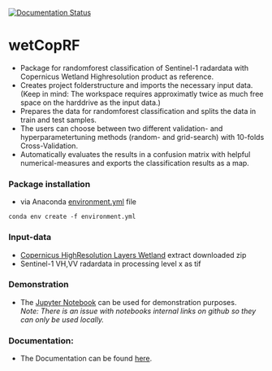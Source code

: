 [![Documentation Status](https://readthedocs.org/projects/wetcoprf/badge/?version=latest)](https://wetcoprf.readthedocs.io/en/latest/?badge=latest)
# wetCopRF

* Package for randomforest classification of Sentinel-1 radardata with Copernicus Wetland Highresolution product as reference. 
* Creates project folderstructure and imports the necessary  input data. <br>(Keep in mind: The workspace requires approximatly twice as much free space on the harddrive as the input data.)
* Prepares the data for randomforest classification and splits the data in train and test samples.
* The users can choose between two different validation- and hyperparametertuning methods (random- and grid-search) with 10-folds Cross-Validation. 
* Automatically evaluates the results in a confusion matrix with helpful numerical-measures and exports the classification results as a map.

### Package installation 
* via Anaconda [environment.yml] file
```
conda env create -f environment.yml
```
### Input-data
* [Copernicus HighResolution Layers Wetland] extract downloaded zip
* Sentinel-1 VH,VV radardata in processing level x as tif

### Demonstration
* The [Jupyter Notebook] can be used for demonstration purposes. <br>*Note: There is an issue with notebooks internal links on github so they can only be used locally.*

### Documentation:
* The Documentation can be found [here].


[environment.yml]: https://github.com/Henno-hash/WetCopRF/blob/master/environment.yml

[Jupyter Notebook]: https://github.com/Henno-hash/wetCopRF/blob/master/wetCopRF/Showcase.ipynb

[here]: http://wetcoprf.readthedocs.io/

[Copernicus HighResolution Layers Wetland]: https://land.copernicus.eu/pan-european/high-resolution-layers/water-wetness/status-maps

